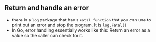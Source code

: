 ## Return and handle an error

- there is a `log` package that has a `Fatal function` that you can use to print out an error and stop the program. It is `log.Fatal()`
- In Go, error handling essentially works like this: Return an error as a value so the caller can check for it.

